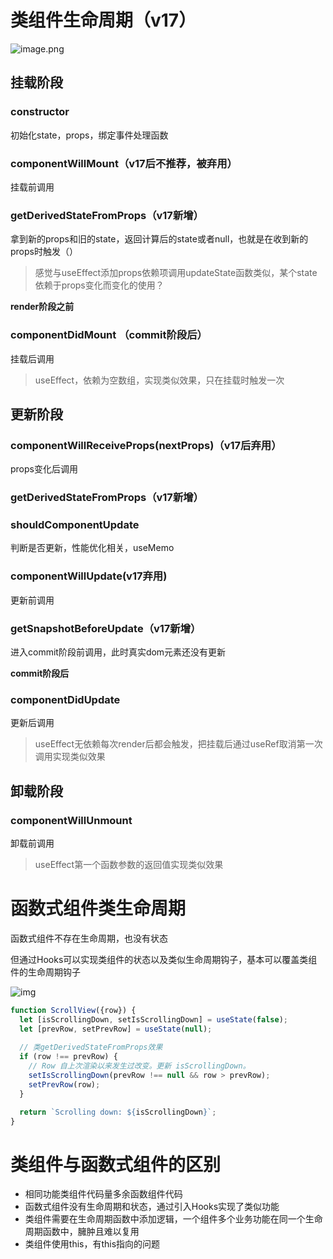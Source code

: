 # 类组件生命周期（v17）

![image.png](https://s2.loli.net/2024/04/05/Qdr2DLH8JpZjuVM.webp)

## 挂载阶段

### constructor 

初始化state，props，绑定事件处理函数

### componentWillMount（v17后不推荐，被弃用）

挂载前调用

### getDerivedStateFromProps（v17新增） 

拿到新的props和旧的state，返回计算后的state或者null，也就是在收到新的props时触发（）

> 感觉与useEffect添加props依赖项调用updateState函数类似，某个state依赖于props变化而变化的使用？

**render阶段之前**

### componentDidMount （commit阶段后）

挂载后调用

> useEffect，依赖为空数组，实现类似效果，只在挂载时触发一次

## 更新阶段

### componentWillReceiveProps(nextProps)（v17后弃用）

props变化后调用

### getDerivedStateFromProps（v17新增）

### shouldComponentUpdate

判断是否更新，性能优化相关，useMemo

### componentWillUpdate(v17弃用)

更新前调用

### getSnapshotBeforeUpdate（v17新增）

进入commit阶段前调用，此时真实dom元素还没有更新

**commit阶段后**

### componentDidUpdate

更新后调用

> useEffect无依赖每次render后都会触发，把挂载后通过useRef取消第一次调用实现类似效果

## 卸载阶段

### componentWillUnmount

卸载前调用

> useEffect第一个函数参数的返回值实现类似效果

# 函数式组件类生命周期

函数式组件不存在生命周期，也没有状态

但通过Hooks可以实现类组件的状态以及类似生命周期钩子，基本可以覆盖类组件的生命周期钩子



![img](https://s2.loli.net/2024/04/05/V3dNJiZhMPTIofF.png)

 

```js
function ScrollView({row}) {
  let [isScrollingDown, setIsScrollingDown] = useState(false);
  let [prevRow, setPrevRow] = useState(null);
  
  // 类getDerivedStateFromProps效果  
  if (row !== prevRow) {
    // Row 自上次渲染以来发生过改变。更新 isScrollingDown。
    setIsScrollingDown(prevRow !== null && row > prevRow);
    setPrevRow(row);
  }

  return `Scrolling down: ${isScrollingDown}`;
}
```

# 类组件与函数式组件的区别

- 相同功能类组件代码量多余函数组件代码
- 函数式组件没有生命周期和状态，通过引入Hooks实现了类似功能
- 类组件需要在生命周期函数中添加逻辑，一个组件多个业务功能在同一个生命周期函数中，臃肿且难以复用
- 类组件使用this，有this指向的问题